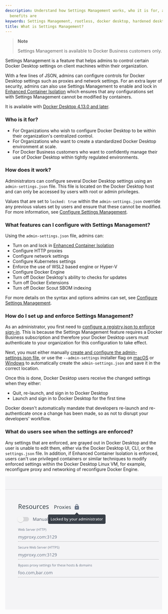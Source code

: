 ```yaml
---
description: Understand how Settings Management works, who it is for, and what the
  benefits are
keywords: Settings Management, rootless, docker desktop, hardened desktop
title: What is Settings Management?
---
```


>**Note**
>
>Settings Management is available to Docker Business customers only.

Settings Management is a feature that helps admins to control certain Docker Desktop settings on client machines within their organization.

With a few lines of JSON, admins can configure controls for Docker Desktop settings such as proxies and network settings. For an extra layer of security, admins can also use Settings Management to enable and lock in [Enhanced Container Isolation](../enhanced-container-isolation/index.md) which ensures that any configurations set with Settings Management cannot be modified by containers.

It is available with [Docker Desktop 4.13.0 and later](../../release-notes.md).

### Who is it for?

- For Organizations who wish to configure Docker Desktop to be within their organization's centralized control.
- For Organizations who want to create a standardized Docker Desktop environment at scale.
- For Docker Business customers who want to confidently manage their use of Docker Desktop within tightly regulated environments.

### How does it work?

Administrators can configure several Docker Desktop settings using an `admin-settings.json` file. This file is located on the Docker Desktop host and can only be accessed by users with root or admin privileges.

Values that are set to `locked: true` within the `admin-settings.json` override any previous values set by users and ensure that these cannot be modified. For more information, see [Configure Settings Management](../settings-management/configure.md#step-two-configure-the-settings-you-want-to-lock-in).

### What features can I configure with Settings Management?

Using the `admin-settings.json` file, admins can:

- Turn on and lock in [Enhanced Container Isolation](../enhanced-container-isolation/index.md)
- Configure HTTP proxies
- Configure network settings
- Configure Kubernetes settings
- Enforce the use of WSL2 based engine or Hyper-V
- Configure Docker Engine
- Turn off Docker Desktop's ability to checks for updates
- Turn off Docker Extensions
- Turn off Docker Scout SBOM indexing

For more details on the syntax and options admins can set, see [Configure Settings Management](configure.md).

### How do I set up and enforce Settings Management?

As an administrator, you first need to [configure a registry.json to enforce sign-in](../../../security/for-admins/configure-sign-in.md). This is because the Settings Management feature requires a Docker Business subscription and therefore your Docker Desktop users must authenticate to your organization for this configuration to take effect.

Next, you must either manually [create and configure the admin-settings.json file](configure.md), or use the `--admin-settings` installer flag on [macOS](../../install/mac-install.md#install-from-the-command-line) or [Windows](../../install/windows-install.md#install-from-the-command-line) to automatically create the `admin-settings.json` and save it in the correct location.

Once this is done, Docker Desktop users receive the changed settings when they either:
- Quit, re-launch, and sign in to Docker Desktop
- Launch and sign in to Docker Desktop for the first time

Docker doesn't automatically mandate that developers re-launch and re-authenticate once a change has been made, so as not to disrupt your developers' workflow.

### What do users see when the settings are enforced?

Any settings that are enforced, are grayed out in Docker Desktop and the user is unable to edit them, either via the Docker Desktop UI, CLI, or the `settings.json` file. In addition, if Enhanced Container Isolation is enforced, users can't use privileged containers or similar techniques to modify enforced settings within the Docker Desktop Linux VM, for example, reconfigure proxy and networking of reconfigure Docker Engine.

![Proxy settings grayed out](/assets/images/grayed-setting.png)

